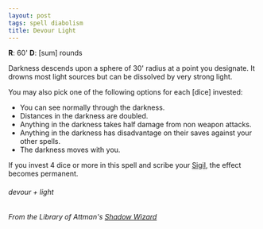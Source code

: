 ```yaml
---
layout: post
tags: spell diabolism
title: Devour Light
---
```

**R**: 60'  **D**: [sum] rounds

Darkness descends upon a sphere of 30' radius at a point you designate. It drowns most light sources but can be dissolved by very strong light.

You may also pick one of the following options for each [dice] invested:

- You can see normally through the darkness.
- Distances in the darkness are doubled.
- Anything in the darkness takes half damage from non weapon attacks.
- Anything in the darkness has disadvantage on their saves against your other spells.
- The darkness moves with you.

If you invest 4 dice or more in this spell and scribe your [Sigil](/spells/#lexicon), the effect becomes permanent.

###### devour + light
###### *From the Library of Attman's [Shadow Wizard](https://attnam.blogspot.com/2018/10/class-shadow-wizard.html)*
